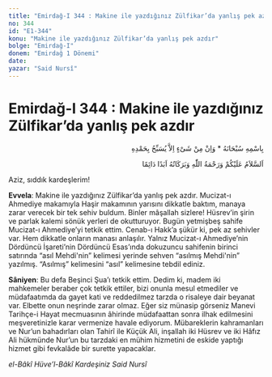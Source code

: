 ```yaml
---
title: "Emirdağ-I 344 : Makine ile yazdığınız Zülfikar’da yanlış pek azdır"
no: 344
id: "E1-344"
konu: "Makine ile yazdığınız Zülfikar’da yanlış pek azdır"
bolge: "Emirdağ-I"
donem: "Emirdağ 1 Dönemi"
date: 
yazar: "Said Nursî"
---
```


# Emirdağ-I 344 : Makine ile yazdığınız Zülfikar’da yanlış pek azdır

<p class="arabic" dir="rtl" title="Meal: “Subhân Allah’ın adıyla” * “Hiçbir şey yoktur ki O'nu hamd ile tesbih etmesin” [İsrâ 17:44]">بِاسْمِهِ سُبْحَانَهُ * وَاِنْ مِنْ شَىْءٍ اِلاَّ يُسَبِّحُ بِحَمْدِهِ</p>

<p class="arabic" dir="rtl" title="Meal: “Allah’ın selâmı, rahmeti ve bereketleri, ebedî ve dâimî olarak üzerinize olsun.”">اَلسَّلاَمُ عَلَيْكُمْ وَرَحْمَةُ اللّٰهِ وَبَرَكَاتُهُ اَبَدًا دَائِمًا</p>

Aziz, sıddık kardeşlerim!

**Evvela**: Makine ile yazdığınız Zülfikar’da yanlış pek azdır. Mucizat-ı Ahmediye makamıyla Haşir makamının yarısını dikkatle baktım, manaya zarar verecek bir tek sehiv buldum. Binler mâşallah sizlere! Hüsrev’in şirin ve parlak kalemi sönük yerleri de okutturuyor. Bugün yetmişbeş sahife Mucizat-ı Ahmediye’yi tetkik ettim. Cenab-ı Hakk’a şükür ki, pek az sehivler var. Hem dikkatle onların manası anlaşılır. Yalnız Mucizat-ı Ahmediye’nin Dördüncü İşareti’nin Dördüncü Esas’ında dokuzuncu sahifenin birinci satırında “asıl Mehdi'nin” kelimesi yerinde sehven “asılmış Mehdi'nin” yazılmış. “Asılmış” kelimesini “asıl” kelimesine tebdil ediniz.

**Sâniyen**: Bu defa Beşinci Şua’ı tetkik ettim. Dedim ki, madem iki mahkemeler beraber çok tetkik ettiler, bizi onunla mesul etmediler ve müdafaatımda da gayet kati ve reddedilmez tarzda o risaleye dair beyanat var. Elbette onun neşrinde zarar olmaz. Eğer siz münasip görseniz Manevi Tarihçe-i Hayat mecmuasının âhirinde müdafaattan sonra ilhak edilmesini meşveretinizle karar vermenize havale ediyorum. Mübareklerin kahramanları ve Nur’un bahadırları olan Tahirî ile Küçük Ali, inşallah iki Hüsrev ve iki Hâfız Ali hükmünde Nur’un bu tarzdaki en mühim hizmetini de eskide yaptığı hizmet gibi fevkalâde bir surette yapacaklar.

*el-Bâkî Hüve’l-Bâkî*
*Kardeşiniz*
*Said Nursî*

[^1]: Beş nevi ibadeti kazandıran kalemle yazmak hizmetini yapan elmas kalemlilere yine bu yeni vazifede daha kolay ve daha sevaplı bir vazife daha açıldı ki, makinenin sönük okunmayan kelimelerini yazmaktır. Fakat acele olmasın. Hem dikkatle, hem güzel bir tarzda makinenin noksanları tekmil edilsin. İnşallah Zülfikar’ı yazmış gibi bir sevaba mazhariyet kazancı var. Herbiri istediği miktar tashihli bir Zülfikar’la mukabele ve sönük yerleri ıslah etsin diye hatırımıza geldi, siz daha iyi bilirsiniz. Makine mahsulünden bir nüsha Nazif’e gitsin. Tâ ona göre bâki kalan Zülfikar’ını tekmil etsin. Latif bir mana, bir yanlışımızda göründü. El ile yazılan Zülfikar’a kıyasen Zülfikarınıza "yediyüz sahifeli bir sahife-i hasenatınız" demiştim. Sonra baktık 350 yaprak içinde, 350 sahife çıktı. Dedik ki: Yazılan sahifeler maddi hasenatları olması gibi, beyaz sahifelerin de manevi ve ileride kazandıracak hasenat manen yazılmış hükmünde olması münasebetiyle 700 sahife yanlışını doğru çıkarıyor.
